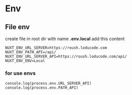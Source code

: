 # Env

## File env

create file in root dir with name **.env.local** add this content

    NUXT_ENV_URL_SERVER=https://roush.loducode.com
    NUXT_ENV_PATH_API=/api/
    NUXT_ENV_URL_SERVER_API=https://roush.loducode.com/api/
    NUXT_ENV_ENV=Local

### for use envs

    console.log(process.env.URL_SERVER_API)
    console.log(process.env.PATH_API)
